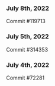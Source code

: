 ### July 8th, 2022

Commit #119713

### July 5th, 2022

Commit #314353


### July 4th, 2022

Commit #72281
